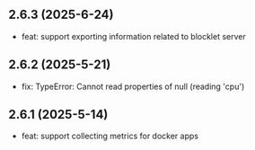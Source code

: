 ## 2.6.3 (2025-6-24)

- feat: support exporting information related to blocklet server

## 2.6.2 (2025-5-21)

- fix: TypeError: Cannot read properties of null (reading 'cpu')

## 2.6.1 (2025-5-14)

- feat: support collecting metrics for docker apps